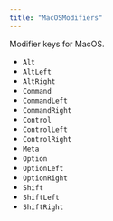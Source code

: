 ```yaml
---
title: "MacOSModifiers"
---
```


Modifier keys for MacOS.

- `Alt`
- `AltLeft`
- `AltRight`
- `Command`
- `CommandLeft`
- `CommandRight`
- `Control`
- `ControlLeft`
- `ControlRight`
- `Meta`
- `Option`
- `OptionLeft`
- `OptionRight`
- `Shift`
- `ShiftLeft`
- `ShiftRight`
